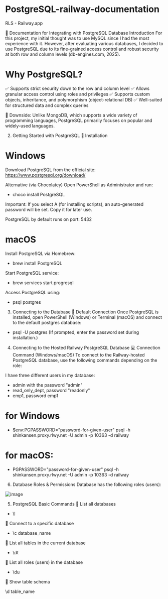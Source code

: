 # PostgreSQL-railway-documentation
RLS - Railway.app

📖 Documentation for Integrating with PostgreSQL Database
Introduction
For this project, my initial thought was to use MySQL since I had the most experience with it. However, after evaluating various databases, I decided to use PostgreSQL due to its fine-grained access control and robust security at both row and column levels (db-engines.com, 2025).

# Why PostgreSQL?
✅ Supports strict security down to the row and column level
✅ Allows granular access control using roles and privileges
✅ Supports custom objects, inheritance, and polymorphism (object-relational DB)
✅ Well-suited for structured data and complex queries

🔴 Downside: Unlike MongoDB, which supports a wide variety of programming languages, PostgreSQL primarily focuses on popular and widely-used languages.

2. Getting Started with PostgreSQL
📌 Installation
# Windows
Download PostgreSQL from the official site: https://www.postgresql.org/download/

Alternative (via Chocolatey)
Open PowerShell as Administrator and run:
- choco install PostgreSQL

Important: If you select A (for installing scripts), an auto-generated password will be set. Copy it for later use.

PostgreSQL by default runs on port: 5432

# macOS

Install PostgreSQL via Homebrew:
- brew install PostgreSQL

Start PostgreSQL service:
- brew services start progresql

Access PostgreSQL using:
- psql postgres

3. Connecting to the Database
📌 Default Connection
Once PostgreSQL is installed, open PowerShell (Windows) or Terminal (macOS) and connect to the default postgres database:
- psql -U postgres
(If prompted, enter the password set during installation.)

4. Connecting to the Hosted Railway PostgreSQL Database
💻 Connection Command (Windows/macOS)
To connect to the Railway-hosted PostgreSQL database, use the following commands depending on the role:

I have three different users in my database:
- admin with the password "admin"
- read_only_dept, password "readonly"
- emp1, password emp1

# for Windows

- $env:PGPASSWORD="password-for-given-user" psql -h shinkansen.proxy.rlwy.net -U admin -p 10363 -d railway

# for macOS:

- PGPASSWORD="password-for-given-user" psql -h shinkansen.proxy.rlwy.net -U admin -p 10363 -d railway

6. Database Roles & Permissions
Database has the following roles (users):

![image](https://github.com/user-attachments/assets/d9d407c7-27ef-4d76-a477-e5a218c7b0ee)

5. PostgreSQL Basic Commands
📌 List all databases

- \l

📌 Connect to a specific database

- \c database_name

📌 List all tables in the current database

- \dt

📌 List all roles (users) in the database

- \du

📌 Show table schema

\d table_name

